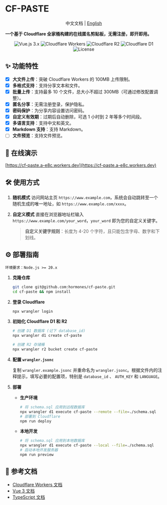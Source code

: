 # CF-PASTE

<p align="center">中文文档 | <a href="README.md">English</a></p>

**一个基于 Cloudflare 全家桶构建的在线匿名剪贴板，无需注册，即开即用。**

<p align="center">
  <img src="https://img.shields.io/badge/Vue.js-3.x-green" alt="Vue.js 3.x">
  <img src="https://img.shields.io/badge/Cloudflare-Workers-orange" alt="Cloudflare Workers">
  <img src="https://img.shields.io/badge/storage-R2-blue" alt="Cloudflare R2">
  <img src="https://img.shields.io/badge/database-D1-blue" alt="Cloudflare D1">
  <img src="https://img.shields.io/github/license/hormones/cf-paste" alt="License">
</p>

## ✨ 功能特性

- [x] **大文件上传**：突破 Cloudflare Workers 的 100MB 上传限制。
- [x] **多格式支持**：支持分享文本和文件。
- [x] **批量上传**：支持最多 10 个文件，总大小不超过 300MB（可通过修改配置调整）。
- [x] **匿名分享**：无需注册登录，保护隐私。
- [x] **密码保护**：为分享内容设置访问密码。
- [x] **自定义有效期**：过期后自动删除，可选 1 小时到 2 年等多个时间段。
- [x] **多语言支持**：支持中文和英文。
- [x] **Markdown 支持**：支持 Markdown。
- [ ] **文件预览**：支持文件预览。

## 🚀 在线演示

[https://cf-paste.a-e8c.workers.dev](https://cf-paste.a-e8c.workers.dev)

## 🛠️ 使用方式

1.  **随机模式**
    访问网站主页 `https://www.example.com`，系统会自动跳转至一个随机生成的唯一地址，如 `https://www.example.com/xxxx`。

2.  **自定义模式**
    直接在浏览器地址栏输入 `https://www.example.com/your_word`，`your_word` 即为您的自定义关键字。

    > **自定义关键字规则**：长度为 4-20 个字符，且只能包含字母、数字和下划线。

## ⚙️ 部署指南

    环境要求：Node.js >= 20.x

1.  **克隆仓库**

    ```bash
    git clone git@github.com:hormones/cf-paste.git
    cd cf-paste && npm install
    ```

2.  **登录 Cloudflare**

    ```bash
    npx wrangler login
    ```

3.  **初始化 Cloudflare D1 和 R2**

    ```bash
    # 创建 D1 数据库 (记下 database_id)
    npx wrangler d1 create cf-paste

    # 创建 R2 存储桶
    npx wrangler r2 bucket create cf-paste
    ```

4.  **配置 `wrangler.jsonc`**

    复制 `wrangler.example.jsonc` 并重命名为 `wrangler.jsonc`。根据文件内的注释提示，填写必要的配置项，特别是 `database_id` 、 `AUTH_KEY` 和 `LANGUAGE`。

5.  **部署**

    - **生产环境**

      ```bash
      # 将 schema.sql 应用到远程数据库
      npx wrangler d1 execute cf-paste --remote --file=./schema.sql
      # 部署到 Cloudflare
      npm run deploy
      ```

    - **本地开发**
      ```bash
      # 将 schema.sql 应用到本地数据库
      npx wrangler d1 execute cf-paste --local --file=./schema.sql
      # 启动本地开发服务器
      npm run preview
      ```

## 🙏 参考文档

- [Cloudflare Workers 文档](https://developers.cloudflare.com/workers/)
- [Vue 3 文档](https://vuejs.org/)
- [TypeScript 文档](https://www.typescriptlang.org/docs/)
